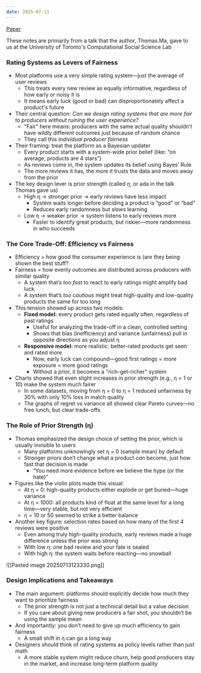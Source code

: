```yaml
---
date: 2025-07-11
---
```

[Paper](https://arxiv.org/pdf/2207.04369)

These notes are primarily from a talk that the author, Thomas Ma, gave to us at the University of Toronto's Computational Social Science Lab
### Rating Systems as Levers of Fairness
- Most platforms use a very simple rating system—just the average of user reviews
    - This treats every new review as equally informative, regardless of how early or noisy it is
    - It means early luck (good or bad) can disproportionately affect a product's future
- Their central question: *Can we design rating systems that are more fair to producers without ruining the user experience?*
    - "Fair" here means: producers with the same actual quality shouldn’t have wildly different outcomes just because of random chance
    - They call this _individual producer fairness_
- Their framing: treat the platform as a Bayesian updater
    - Every product starts with a system-wide prior belief (like: “on average, products are 4 stars”)
    - As reviews come in, the system updates its belief using Bayes’ Rule
    - The more reviews it has, the more it trusts the data and moves away from the prior
- The key design lever is prior strength (called _η_, or ada in the talk Thomas gave us)
    - High η → stronger prior → early reviews have less impact
        - System waits longer before deciding a product is “good” or “bad”
        - Reduces early randomness but slows learning
    - Low η → weaker prior → system listens to early reviews more
        - Faster to identify great products, but riskier—more randomness in who succeeds

### The Core Trade-Off: Efficiency vs Fairness
- Efficiency = how good the consumer experience is (are they being shown the best stuff?
- Fairness = how evenly outcomes are distributed across producers with similar quality
    - A system that’s _too fast_ to react to early ratings might amplify bad luck
    - A system that’s _too cautious_ might treat high-quality and low-quality products the same for too long
- This tension showed up across two models:
    - **Fixed model:** every product gets rated equally often, regardless of past ratings
        - Useful for analyzing the trade-off in a clean, controlled setting
        - Shows that bias (inefficiency) and variance (unfairness) pull in opposite directions as you adjust η
    - **Responsive model:** more realistic: better-rated products get seen and rated more
        - Now, early luck can compound—good first ratings = more exposure = more good ratings
        - Without a prior, it becomes a "rich-get-richer" system
- Charts showed that even slight increases in prior strength (e.g., η = 1 or 10) make the system much fairer
    - In some datasets, moving from η = 0 to η = 1 reduced unfairness by 30% with only 10% loss in match quality
    - The graphs of regret vs variance all showed clear Pareto curves—no free lunch, but clear trade-offs

### The Role of Prior Strength (η)
- Thomas emphasized the design choice of setting the prior, which is usually invisible to users
    - Many platforms unknowingly set η = 0 (sample mean) by default
    - Stronger priors don’t change what a product _can_ become, just how fast that decision is made
        - “You need more evidence before we believe the hype (or the hate)”
- Figures like the violin plots made this visual:
    - At η = 0: high-quality products either explode or get buried—huge variance
    - At η = 1000: all products kind of float at the same level for a long time—very stable, but not very efficient
    - η = 10 or 50 seemed to strike a better balance
- Another key figure: selection rates based on how many of the first 4 reviews were positive
    - Even among truly high-quality products, early reviews made a huge difference unless the prior was strong
    - With low η: one bad review and your fate is sealed
    - With high η: the system waits before reacting—no snowball

![[Pasted image 20250713123330.png]]

### Design Implications and Takeaways
- The main argument: platforms should explicitly decide how much they want to prioritize fairness
    - The prior strength is not just a technical detail but a value decision
    - If you care about giving new producers a fair shot, you shouldn’t be using the sample mean
- And importantly: you don’t need to give up much efficiency to gain fairness
    - A small shift in η can go a long way
- Designers should think of rating systems as policy levels rather than just math
    - A more stable system might reduce churn, help good producers stay in the market, and increase long-term platform quality